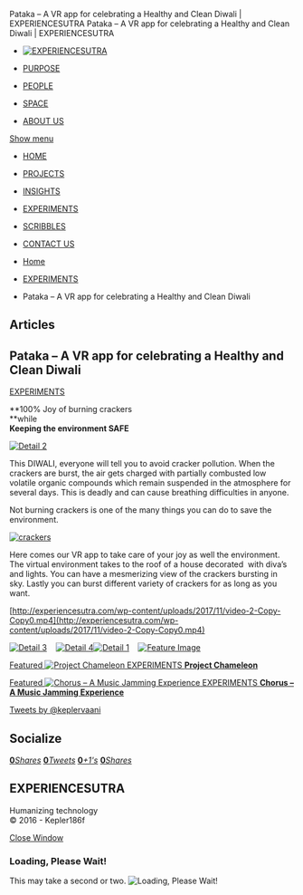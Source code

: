 Pataka – A VR app for celebrating a Healthy and Clean Diwali | EXPERIENCESUTRA                         Pataka – A VR app for celebrating a Healthy and Clean Diwali | EXPERIENCESUTRA                                   

*   [![EXPERIENCESUTRA](/wp-content/themes/tresor-theme/images/logo.png)](http://experiencesutra.com/)

*   [PURPOSE](http://experiencesutra.com/purpose/)
*   [PEOPLE](http://experiencesutra.com/people/)
*   [SPACE](http://experiencesutra.com/gallery/space/)
*   [ABOUT US](http://experiencesutra.com/about-us/)

 [Show menu](#dat-menu)

*   [HOME](http://experiencesutra.com/)
*   [PROJECTS](http://experiencesutra.com/category/projects/)
*   [INSIGHTS](http://experiencesutra.com/category/insights/)
*   [EXPERIMENTS](http://experiencesutra.com/category/experiments/)
*   [SCRIBBLES](http://experiencesutra.com/category/scribbles/)
*   [CONTACT US](http://experiencesutra.com/contact-us/)

*   [Home](http://experiencesutra.com)
*   [EXPERIMENTS](http://experiencesutra.com/category/experiments/)
*   Pataka – A VR app for celebrating a Healthy and Clean Diwali

Articles
--------

Pataka – A VR app for celebrating a Healthy and Clean Diwali
------------------------------------------------------------

[EXPERIMENTS](http://experiencesutra.com/category/experiments/)

**100% Joy of burning crackers  
**while  
**Keeping the environment SAFE**

[![Detail 2](http://experiencesutra.com/wp-content/uploads/2017/11/Detail-2-1024x576.png)](http://experiencesutra.com/wp-content/uploads/2017/11/Detail-2.png)

This DIWALI, everyone will tell you to avoid cracker pollution. When the crackers are burst, the air gets charged with partially combusted low volatile organic compounds which remain suspended in the atmosphere for several days. This is deadly and can cause breathing difficulties in anyone.

Not burning crackers is one of the many things you can do to save the environment.

[![crackers](http://experiencesutra.com/wp-content/uploads/2017/11/crackers.jpg)](http://experiencesutra.com/wp-content/uploads/2017/11/crackers.jpg)

Here comes our VR app to take care of your joy as well the environment. The virtual environment takes to the roof of a house decorated  with diva’s and lights. You can have a mesmerizing view of the crackers bursting in sky. Lastly you can burst different variety of crackers for as long as you want.

[http://experiencesutra.com/wp-content/uploads/2017/11/video-2-Copy-Copy0.mp4](http://experiencesutra.com/wp-content/uploads/2017/11/video-2-Copy-Copy0.mp4)

[![Detail 3](http://experiencesutra.com/wp-content/uploads/2017/11/Detail-3-300x169.png)](http://experiencesutra.com/wp-content/uploads/2017/11/Detail-3.png)    [![Detail 4](http://experiencesutra.com/wp-content/uploads/2017/11/Detail-4-300x169.png)](http://experiencesutra.com/wp-content/uploads/2017/11/Detail-4.png)[![Detail 1](http://experiencesutra.com/wp-content/uploads/2017/11/Detail-1-300x169.png)](http://experiencesutra.com/wp-content/uploads/2017/11/Detail-1.png)    [![Feature Image](http://experiencesutra.com/wp-content/uploads/2017/11/Feature-Image-300x131.png)](http://experiencesutra.com/wp-content/uploads/2017/11/Feature-Image.png)

[Featured ![Project Chameleon](http://experiencesutra.com/wp-content/uploads/2017/06/default-397x310_c.png)   EXPERIMENTS **Project Chameleon**](http://experiencesutra.com/experiments/project-chameleon/) 

[Featured ![Chorus – A Music Jamming Experience](http://experiencesutra.com/wp-content/uploads/2018/09/IMG_20180903_153109_HDR-397x310_c.jpg)   EXPERIMENTS **Chorus – A Music Jamming Experience**](http://experiencesutra.com/experiments/chorus-a-music-jamming-experience/) 

[Tweets by @keplervaani](https://twitter.com/twitterdev)

Socialize
---------

[**0**_Shares_](http://www.facebook.com/sharer/sharer.php?u=http://experiencesutra.com) [**0**_Tweets_](#) [**0**_+1's_](https://plus.google.com/share?url=http://experiencesutra.com) [**0**_Shares_](http://www.linkedin.com/shareArticle?mini=true&url=http://experiencesutra.com&title=EXPERIENCESUTRA+-+Humanizing+Technology)

EXPERIENCESUTRA
---------------

Humanizing technology  
© 2016 - Kepler186f

[Close Window](#)

### Loading, Please Wait!

This may take a second or two. ![Loading, Please Wait!](http://experiencesutra.com/wp-content/themes/tresor-theme/images/loading.gif "Loading, Please Wait!")